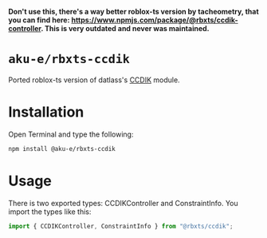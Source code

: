 **Don't use this, there's a way better roblox-ts version by tacheometry, that you can find here: https://www.npmjs.com/package/@rbxts/ccdik-controller. This is very outdated and never was maintained.**

# `aku-e/rbxts-ccdik`
Ported roblox-ts version of datlass's [CCDIK](https://github.com/datlass/Rbx-CCDIK) module.

# Installation

Open Terminal and type the following: </br>
```bash
npm install @aku-e/rbxts-ccdik
```

# Usage
There is two exported types: CCDIKController and ConstraintInfo.
You import the types like this: </br>
```ts
import { CCDIKController, ConstraintInfo } from "@rbxts/ccdik";
```
